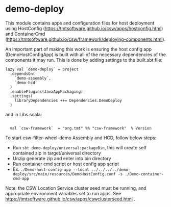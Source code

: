 # demo-deploy

This module contains apps and configuration files for host deployment using 
HostConfig (https://tmtsoftware.github.io/csw/apps/hostconfig.html) and 
ContainerCmd (https://tmtsoftware.github.io/csw/framework/deploying-components.html).

An important part of making this work is ensuring the host config app (DemoHostConfigApp) is built
with all of the necessary dependencies of the components it may run.  This is done by adding settings to the
built.sbt file:

```
lazy val `demo-deploy` = project
  .dependsOn(
    `demo-assembly`,
    `demo-hcd`
  )
  .enablePlugins(JavaAppPackaging)
  .settings(
    libraryDependencies ++= Dependencies.DemoDeploy
  )
```

and in Libs.scala:

```

  val `csw-framework`  = "org.tmt" %% "csw-framework"  % Version

```

To start csw-filter-wheel-demo Assembly and HCD, follow below steps:

 - Run `sbt demo-deploy/universal:packageBin`, this will create self contained zip in target/universal directory
 - Unzip generate zip and enter into bin directory
 - Run container cmd script or host config app script
 - Ex.  `./Demo-host-config-app --local ../../../../demo-deploy/src/main/resources/DemoHostConfig.conf -s ./Demo-container-cmd-app`

Note: the CSW Location Service cluster seed must be running, and appropriate environment variables set to run apps.
See https://tmtsoftware.github.io/csw/apps/cswclusterseed.html .
